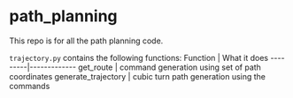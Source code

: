 # path_planning
This repo is for all the path planning code.

```trajectory.py``` contains the following functions:
Function | What it does
---------|-------------
get_route |  command generation using set of path coordinates
generate_trajectory | cubic turn path generation using the commands 
